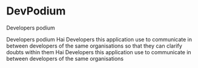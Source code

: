 # DevPodium
Developers podium

 
Developers podium Hai Developers this application use to communicate in between developers of the same organisations
so that they can clarify doubts within them
Hai Developers this application use to communicate in between developers of the same organisations
